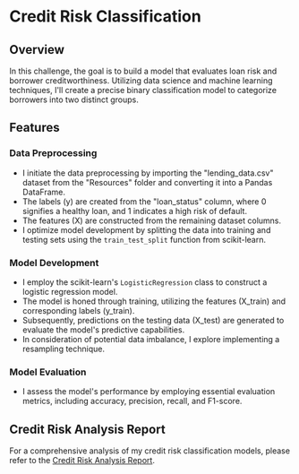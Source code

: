 # Credit Risk Classification

## Overview

In this challenge, the goal is to build a model that evaluates loan risk and borrower creditworthiness. Utilizing data science and machine learning techniques, I'll create a precise binary classification model to categorize borrowers into two distinct groups.

## Features

### Data Preprocessing
- I initiate the data preprocessing by importing the "lending_data.csv" dataset from the "Resources" folder and converting it into a Pandas DataFrame.
- The labels (y) are created from the "loan_status" column, where 0 signifies a healthy loan, and 1 indicates a high risk of default.
- The features (X) are constructed from the remaining dataset columns.
- I optimize model development by splitting the data into training and testing sets using the `train_test_split` function from scikit-learn.

### Model Development
- I employ the scikit-learn's `LogisticRegression` class to construct a logistic regression model.
- The model is honed through training, utilizing the features (X_train) and corresponding labels (y_train).
- Subsequently, predictions on the testing data (X_test) are generated to evaluate the model's predictive capabilities.
- In consideration of potential data imbalance, I explore implementing a resampling technique.

### Model Evaluation
- I assess the model's performance by employing essential evaluation metrics, including accuracy, precision, recall, and F1-score.

## Credit Risk Analysis Report

For a comprehensive analysis of my credit risk classification models, please refer to the [Credit Risk Analysis Report](Credit_Risk/Analysis_Report.md).
